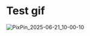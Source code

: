 # Test gif
![PixPin_2025-06-21_10-00-10](https://github.com/user-attachments/assets/4364dcdf-d170-4c5e-869f-2028adf3b23e)
